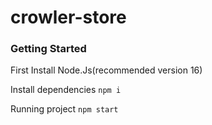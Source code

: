 # crowler-store

### Getting Started

First Install Node.Js(recommended version 16)

Install dependencies
`npm i`

Running project
`npm start`
